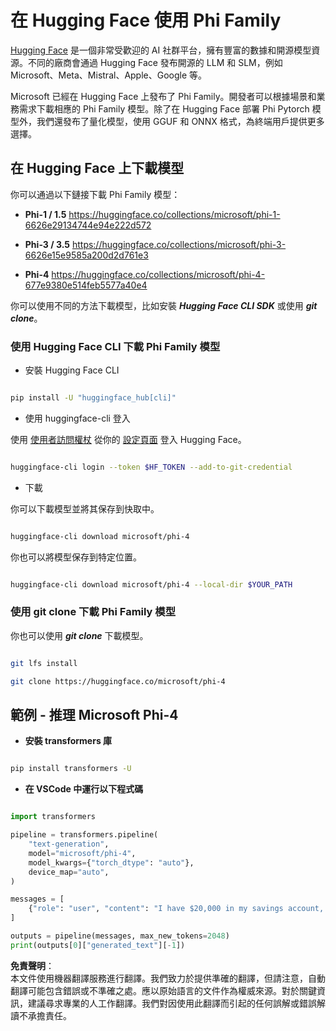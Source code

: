 # **在 Hugging Face 使用 Phi Family**

[Hugging Face](https://huggingface.co/) 是一個非常受歡迎的 AI 社群平台，擁有豐富的數據和開源模型資源。不同的廠商會通過 Hugging Face 發布開源的 LLM 和 SLM，例如 Microsoft、Meta、Mistral、Apple、Google 等。

Microsoft 已經在 Hugging Face 上發布了 Phi Family。開發者可以根據場景和業務需求下載相應的 Phi Family 模型。除了在 Hugging Face 部署 Phi Pytorch 模型外，我們還發布了量化模型，使用 GGUF 和 ONNX 格式，為終端用戶提供更多選擇。

## **在 Hugging Face 上下載模型**

你可以通過以下鏈接下載 Phi Family 模型：

-  **Phi-1 / 1.5** https://huggingface.co/collections/microsoft/phi-1-6626e29134744e94e222d572

-  **Phi-3 / 3.5** https://huggingface.co/collections/microsoft/phi-3-6626e15e9585a200d2d761e3

-  **Phi-4** https://huggingface.co/collections/microsoft/phi-4-677e9380e514feb5577a40e4

你可以使用不同的方法下載模型，比如安裝 ***Hugging Face CLI SDK*** 或使用 ***git clone***。

### **使用 Hugging Face CLI 下載 Phi Family 模型**

- 安裝 Hugging Face CLI

```bash

pip install -U "huggingface_hub[cli]"

```

- 使用 huggingface-cli 登入

使用 [使用者訪問權杖](https://huggingface.co/docs/hub/security-tokens) 從你的 [設定頁面](https://huggingface.co/settings/tokens) 登入 Hugging Face。

```bash

huggingface-cli login --token $HF_TOKEN --add-to-git-credential

```

- 下載

你可以下載模型並將其保存到快取中。

```bash

huggingface-cli download microsoft/phi-4

```

你也可以將模型保存到特定位置。

```bash

huggingface-cli download microsoft/phi-4 --local-dir $YOUR_PATH

```

### **使用 git clone 下載 Phi Family 模型**

你也可以使用 ***git clone*** 下載模型。

```bash

git lfs install

git clone https://huggingface.co/microsoft/phi-4

```

## **範例 - 推理 Microsoft Phi-4**

- **安裝 transformers 庫**

```bash

pip install transformers -U

```

- **在 VSCode 中運行以下程式碼**

```python

import transformers

pipeline = transformers.pipeline(
    "text-generation",
    model="microsoft/phi-4",
    model_kwargs={"torch_dtype": "auto"},
    device_map="auto",
)

messages = [
    {"role": "user", "content": "I have $20,000 in my savings account, where I receive a 4% profit per year and payments twice a year. Can you please tell me how long it will take for me to become a millionaire? Also, can you please explain the math step by step as if you were explaining it to an uneducated person?"},
]

outputs = pipeline(messages, max_new_tokens=2048)
print(outputs[0]["generated_text"][-1])

```

**免責聲明**：  
本文件使用機器翻譯服務進行翻譯。我們致力於提供準確的翻譯，但請注意，自動翻譯可能包含錯誤或不準確之處。應以原始語言的文件作為權威來源。對於關鍵資訊，建議尋求專業的人工作翻譯。我們對因使用此翻譯而引起的任何誤解或錯誤解讀不承擔責任。